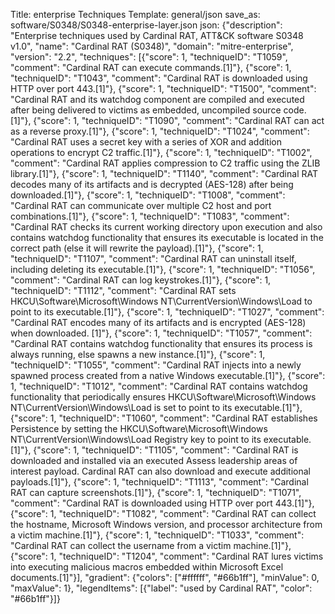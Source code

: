 Title: enterprise Techniques
Template: general/json
save_as: software/S0348/S0348-enterprise-layer.json
json: {"description": "Enterprise techniques used by Cardinal RAT, ATT&CK software S0348 v1.0", "name": "Cardinal RAT (S0348)", "domain": "mitre-enterprise", "version": "2.2", "techniques": [{"score": 1, "techniqueID": "T1059", "comment": "Cardinal RAT can execute commands.[1]"}, {"score": 1, "techniqueID": "T1043", "comment": "Cardinal RAT is downloaded using HTTP over port 443.[1]"}, {"score": 1, "techniqueID": "T1500", "comment": "Cardinal RAT and its watchdog component are compiled and executed after being delivered to victims as embedded, uncompiled source code.[1]"}, {"score": 1, "techniqueID": "T1090", "comment": "Cardinal RAT can act as a reverse proxy.[1]"}, {"score": 1, "techniqueID": "T1024", "comment": "Cardinal RAT uses a secret key with a series of XOR and addition operations to encrypt C2 traffic.[1]"}, {"score": 1, "techniqueID": "T1002", "comment": "Cardinal RAT applies compression to C2 traffic using the ZLIB library.[1]"}, {"score": 1, "techniqueID": "T1140", "comment": "Cardinal RAT decodes many of its artifacts and is decrypted (AES-128) after being downloaded.[1]"}, {"score": 1, "techniqueID": "T1008", "comment": "Cardinal RAT can communicate over multiple C2 host and port combinations.[1]"}, {"score": 1, "techniqueID": "T1083", "comment": "Cardinal RAT checks its current working directory upon execution and also contains watchdog functionality that ensures its executable is located in the correct path (else it will rewrite the payload).[1]"}, {"score": 1, "techniqueID": "T1107", "comment": "Cardinal RAT can uninstall itself, including deleting its executable.[1]"}, {"score": 1, "techniqueID": "T1056", "comment": "Cardinal RAT can log keystrokes.[1]"}, {"score": 1, "techniqueID": "T1112", "comment": "Cardinal RAT sets HKCU\\Software\\Microsoft\\Windows NT\\CurrentVersion\\Windows\\Load to point to its executable.[1]"}, {"score": 1, "techniqueID": "T1027", "comment": "Cardinal RAT encodes many of its artifacts and is encrypted (AES-128) when downloaded. [1]"}, {"score": 1, "techniqueID": "T1057", "comment": "Cardinal RAT contains watchdog functionality that ensures its process is always running, else spawns a new instance.[1]"}, {"score": 1, "techniqueID": "T1055", "comment": "Cardinal RAT injects into a newly spawned process created from a native Windows executable.[1]"}, {"score": 1, "techniqueID": "T1012", "comment": "Cardinal RAT contains watchdog functionality that periodically ensures HKCU\\Software\\Microsoft\\Windows NT\\CurrentVersion\\Windows\\Load is set to point to its executable.[1]"}, {"score": 1, "techniqueID": "T1060", "comment": "Cardinal RAT establishes Persistence by setting the  HKCU\\Software\\Microsoft\\Windows NT\\CurrentVersion\\Windows\\Load Registry key to point to its executable.[1]"}, {"score": 1, "techniqueID": "T1105", "comment": "Cardinal RAT is downloaded and installed via an executed Assess leadership areas of interest payload. Cardinal RAT can also download and execute additional payloads.[1]"}, {"score": 1, "techniqueID": "T1113", "comment": "Cardinal RAT can capture screenshots.[1]"}, {"score": 1, "techniqueID": "T1071", "comment": "Cardinal RAT is downloaded using HTTP over port 443.[1]"}, {"score": 1, "techniqueID": "T1082", "comment": "Cardinal RAT can collect the hostname, Microsoft Windows version, and processor architecture from a victim machine.[1]"}, {"score": 1, "techniqueID": "T1033", "comment": "Cardinal RAT can collect the username from a victim machine.[1]"}, {"score": 1, "techniqueID": "T1204", "comment": "Cardinal RAT lures victims into executing malicious macros embedded within Microsoft Excel documents.[1]"}], "gradient": {"colors": ["#ffffff", "#66b1ff"], "minValue": 0, "maxValue": 1}, "legendItems": [{"label": "used by Cardinal RAT", "color": "#66b1ff"}]}